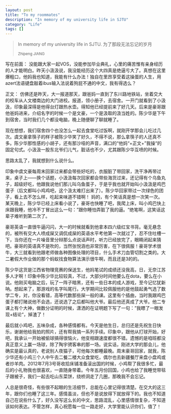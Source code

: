 ```yaml
---
layout: post
title: "To my roommates"
description: "In memory of my university life in SJTU"
category: "Life"
tags: []
---
```


<blockquote>
	<p>In memory of my university life in SJTU. 为了那段无法忘记的岁月</p>
	<small>Zhipeng JIANG</small>
</blockquote>

写在前面：
没能跟大家一起VOS，没能参加毕业典礼，心里的痛苦惟有亲身经历的人才能明白。昨天小汲汲说，我没能经历这个大四真是绝逼亏大了。真想在这里爆粗口，他妈我也知道，我能有什么办法！独自在里昂享受着这操蛋的人生，用azert法语键盘敲着ibus输入法说着狗屁不通的中文，我有得选么？

正文：
仿佛还是昨天，大一报道那天，跟爸妈一直到了东川路地铁站，坐着交大的校车从人文楼南边的大门进校。报道，领小册子，去宿舍。一开门就看到了小汲汲，印象最深得是他得台灯跟热水壶。得知他已经提前来了好几天。后来是豪哥跟他爸妈进来，介绍名字的时候一个是文豪，一个是汲取的汲当姓的。陈少华是下午到宿舍，当时我们几个都没电脑，晚上随便聊了聊就睡了。

现在想想，我们宿舍四个也没怎么一起去食堂吃过饭啊，就刚开学那会儿吃过几次。虞文豪拿筷子的样子被陈少华笑了好久，不得不说，那么拿筷子的人还真不多。陈少华那性感的小胡子，还有那沙哑的声音，满口的“他妈“+正文+”我操“的固定句式。小汲汲一股东北爷们儿气，脏话也不少，尤其跟陈少华互喷的时候。

思路太乱了，我就想到什么说什么。

印象中虞文豪每周末回家过来都会带些好吃的，衣服脏了带回家，洗干净再带过来，桌子上——换个话题，小汲汲每次回家都会带些海货过来，还记得有个乌鱼丸子，超级好吃，他跟我说他们那儿叫乌鱼蛋子，于是乎我也就开始叫小汲汲是鸡巴蛋子（后文都叫小鸡鸡吧，这个汲太难打出来了）。陈少华回家带过一次绿色的团子，看上去不怎么样，吃起来味道不错啊！
妈的，有个笑话真是想一次笑一次。某天晚上，陈少华已经上床看小说了，豪哥也快睡了吧，我爬上床，叫小鸡巴快上床跟我睡，他冷不丁冒出这么一句：”跟你睡怕弄脏了我的逼。“绝笔啊，这笑话这辈子难听到第二次了。

豪哥英语一直很牛逼闪闪，大一的时候就看到他拿本四六级红宝书背。毫无悬念的，被所有交大人喷成屎又调侃成屎的英语水平考他第一次就过了，忍不住吐槽一下，当你还在一片噪音里分辩那么点说话声时，听力已经放完了，眼睛闭起来猜吧。豪哥的英语真不是吹的，当然张悦涵也非常厉害，在下很佩服！豪哥学术很牛，大三就看到他跟老师做各种图像处理的项目，什么手术刀血管切割之类的。大二暑假大作业做的那个蚂蚁找食物算法演示很牛啊，而且还是3的的。

陈少华这货是江西省物理竞赛的保送生，他妈笔试的成绩还没我高，日，无奈江苏多人才啊！印象中陈少华比较较真，不过，大部分时间他要么在dota，要么在小说。他刚买电脑之后，玩了一阵子暗黑，还有一些日本的成人游戏，至今记忆犹新呐。想起来了，那游戏的名字叫尾行。大学期间比较佩服他的是他鼓起勇气选了数学二专，对，你没看错，高等代数那些屎一般的课。这里有个插曲，当时我跟鸡巴蛋子都打赌说他不会选，还说选了之后都叫他大爷。最后他还真成了大爷。他二专课上有个大神，做数分证明的时候，潇洒的在证明题下写了一句：”我瞟了一眼发现+结论“，掉渣了！

最后就小鸡吧，五味杂成，各种感情都有。今天是他生日，总归还是先祝生日快乐，谢谢他给我拍的照片，还有帮我搞一系列手续。印象中，跟他从打球开始，好吧，我承认一开始被偷球搞得很恼火，他变相跟速度都很不错。遗憾的是咱班都没真正意义上赢一场球，除了陶宇骋客串的那一场。说实话，刚进大学的那会儿，他确实是最认真的，老说别人夜猫子，可他每次都睡最晚。周末豪哥回家，就我，陈少华还有小鸡三个人中午去二餐二楼大众食堂吃，偶尔也去新疆餐厅来盘小盘鸡或者炒羊肉。2012年7月3号哥收拾床铺准备滚出国的时候，小鸡帮了我很多忙，最后的小礼物我也很喜欢，一直随身带着。今年五月份回国，小鸡也给了我睡觉带毯子跟被子，我们一起去吃山东菜饼，绕桥洞走了几圈，那晚我不会忘记。

人总是很奇怪，有些很不起眼的生活细节，总能在心里记得很清楚。在交大的这三年，跟你们也睡了这三年。感情虽淡，但也不是说放得下就放得下的。我也不知道自己在说些什么了，好久没写这么长的中文，思路混乱，心里感情很复杂，不知道该如何表达。不管怎样，真心祝愿每一位一路走好，大学里能认识你们，值了！